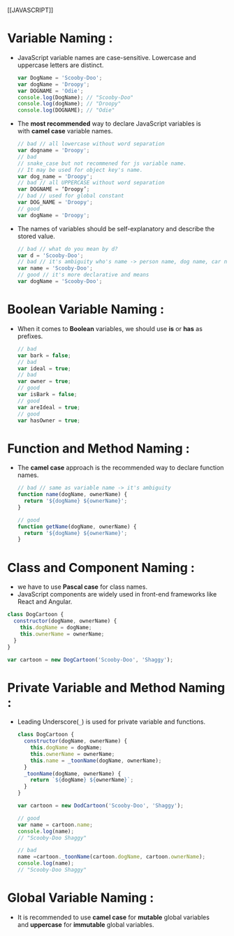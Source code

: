 [[JAVASCRIPT]]
# Variable Naming :
- JavaScript variable names are case-sensitive. Lowercase and uppercase letters are distinct.
	```javascript
	var DogName = 'Scooby-Doo';
	var dogName = 'Droopy';
	var DOGNAME = 'Odie';
	console.log(DogName); // "Scooby-Doo"
	console.log(dogName); // "Droopy"
	console.log(DOGNAME); // "Odie"
	```
 - The **most recommended** way to declare JavaScript variables is with **camel case** variable names.
	```javascript
	// bad // all lowercase without word separation
	var dogname = 'Droopy'; 
	// bad 
	// snake_case but not recommened for js variable name. 
	// It may be used for object key's name.
	var dog_name = 'Droopy'; 
	// bad // all UPPERCASE without word separation
	var DOGNAME = ‘Droopy’; 
	// bad // used for global constant 
	var DOG_NAME = 'Droopy'; 
	// good
	var dogName = 'Droopy';
	``` 
- The names of variables should be self-explanatory and describe the stored value.
	```javascript
	// bad // what do you mean by d?
	var d = 'Scooby-Doo';
	// bad // it's ambiguity who's name -> person name, dog name, car name so on.
	var name = 'Scooby-Doo';
	// good // it's more declarative and means
	var dogName = 'Scooby-Doo';
	```

# Boolean Variable Naming : 
- When it comes to **Boolean** variables, we should use **is** or **has** as prefixes. 
	```javascript
	// bad
	var bark = false;
	// bad
	var ideal = true;
	// bad
	var owner = true;
	// good
	var isBark = false;
	// good
	var areIdeal = true;
	// good
	var hasOwner = true;
	```

# Function and Method Naming :
- The **camel case** approach is the recommended way to declare function names.
	```javascript
	// bad // same as variable name -> it's ambiguity
	function name(dogName, ownerName) { 
	  return '${dogName} ${ownerName}';
	}
	
	// good
	function getName(dogName, ownerName) { 
	  return '${dogName} ${ownerName}';
	}
	```


# Class and Component Naming :
- we have to use **Pascal case** for class names.
- JavaScript components are widely used in front-end frameworks like React and Angular.
```javascript
class DogCartoon { 
  constructor(dogName, ownerName) { 
    this.dogName = dogName; 
    this.ownerName = ownerName; 
  }
}

var cartoon = new DogCartoon('Scooby-Doo', 'Shaggy');
```

# Private Variable and Method Naming :
- Leading Underscore(`_`) is used for private variable and functions.
	```javascript
	class DogCartoon { 
	  constructor(dogName, ownerName) { 
	    this.dogName = dogName; 
	    this.ownerName = ownerName; 
	    this.name = _toonName(dogName, ownerName); 
	  } 
	  _toonName(dogName, ownerName) { 
	    return `${dogName} ${ownerName}`; 
	  } 
	}
	
	var cartoon = new DodCartoon('Scooby-Doo', 'Shaggy'); 
	
	// good
	var name = cartoon.name;
	console.log(name);
	// "Scooby-Doo Shaggy" 
	
	// bad
	name =cartoon._toonName(cartoon.dogName, cartoon.ownerName);
	console.log(name);
	// "Scooby-Doo Shaggy"
	```

# Global Variable Naming :
- It is recommended to use **camel case** for **mutable** global variables and **uppercase** for **immutable** global variables.